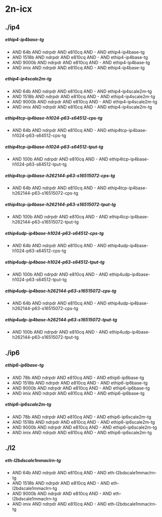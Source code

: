 # 2n-icx
## ./ip4
##### ethip4-ip4base-tg
- AND 64b AND ndrpdr AND e810cq AND - AND ethip4-ip4base-tg
- AND 1518b AND ndrpdr AND e810cq AND - AND ethip4-ip4base-tg
- AND 9000b AND ndrpdr AND e810cq AND - AND ethip4-ip4base-tg
- AND imix AND ndrpdr AND e810cq AND - AND ethip4-ip4base-tg
##### ethip4-ip4scale2m-tg
- AND 64b AND ndrpdr AND e810cq AND - AND ethip4-ip4scale2m-tg
- AND 1518b AND ndrpdr AND e810cq AND - AND ethip4-ip4scale2m-tg
- AND 9000b AND ndrpdr AND e810cq AND - AND ethip4-ip4scale2m-tg
- AND imix AND ndrpdr AND e810cq AND - AND ethip4-ip4scale2m-tg
##### ethip4tcp-ip4base-h1024-p63-s64512-cps-tg
- AND 64b AND ndrpdr AND e810cq AND - AND ethip4tcp-ip4base-h1024-p63-s64512-cps-tg
##### ethip4tcp-ip4base-h1024-p63-s64512-tput-tg
- AND 100b AND ndrpdr AND e810cq AND - AND ethip4tcp-ip4base-h1024-p63-s64512-tput-tg
##### ethip4tcp-ip4base-h262144-p63-s16515072-cps-tg
- AND 64b AND ndrpdr AND e810cq AND - AND ethip4tcp-ip4base-h262144-p63-s16515072-cps-tg
##### ethip4tcp-ip4base-h262144-p63-s16515072-tput-tg
- AND 100b AND ndrpdr AND e810cq AND - AND ethip4tcp-ip4base-h262144-p63-s16515072-tput-tg
##### ethip4udp-ip4base-h1024-p63-s64512-cps-tg
- AND 64b AND ndrpdr AND e810cq AND - AND ethip4udp-ip4base-h1024-p63-s64512-cps-tg
##### ethip4udp-ip4base-h1024-p63-s64512-tput-tg
- AND 100b AND ndrpdr AND e810cq AND - AND ethip4udp-ip4base-h1024-p63-s64512-tput-tg
##### ethip4udp-ip4base-h262144-p63-s16515072-cps-tg
- AND 64b AND ndrpdr AND e810cq AND - AND ethip4udp-ip4base-h262144-p63-s16515072-cps-tg
##### ethip4udp-ip4base-h262144-p63-s16515072-tput-tg
- AND 100b AND ndrpdr AND e810cq AND - AND ethip4udp-ip4base-h262144-p63-s16515072-tput-tg
## ./ip6
##### ethip6-ip6base-tg
- AND 78b AND ndrpdr AND e810cq AND - AND ethip6-ip6base-tg
- AND 1518b AND ndrpdr AND e810cq AND - AND ethip6-ip6base-tg
- AND 9000b AND ndrpdr AND e810cq AND - AND ethip6-ip6base-tg
- AND imix AND ndrpdr AND e810cq AND - AND ethip6-ip6base-tg
##### ethip6-ip6scale2m-tg
- AND 78b AND ndrpdr AND e810cq AND - AND ethip6-ip6scale2m-tg
- AND 1518b AND ndrpdr AND e810cq AND - AND ethip6-ip6scale2m-tg
- AND 9000b AND ndrpdr AND e810cq AND - AND ethip6-ip6scale2m-tg
- AND imix AND ndrpdr AND e810cq AND - AND ethip6-ip6scale2m-tg
## ./l2
##### eth-l2bdscale1mmaclrn-tg
- AND 64b AND ndrpdr AND e810cq AND - AND eth-l2bdscale1mmaclrn-tg
- AND 1518b AND ndrpdr AND e810cq AND - AND eth-l2bdscale1mmaclrn-tg
- AND 9000b AND ndrpdr AND e810cq AND - AND eth-l2bdscale1mmaclrn-tg
- AND imix AND ndrpdr AND e810cq AND - AND eth-l2bdscale1mmaclrn-tg